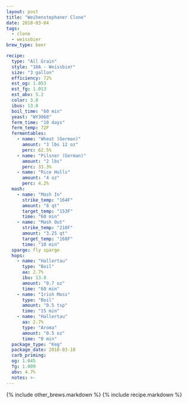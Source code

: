 ```yaml
---
layout: post
title: "Weihenstephaner Clone"
date: 2018-03-04
tags:
  - clone
  - weissbier
brew_type: beer

recipe:
  type: "All Grain"
  style: "10A - Weissbier"
  size: "3 gallon"
  efficiency: 72%
  est_og: 1.053
  est_fg: 1.013
  est_abv: 5.2
  color: 3.8
  ibus: 13.8
  boil_time: "60 min"
  yeast: "WY3068"
  ferm_time: "10 days"
  ferm_temp: 72F
  fermentables:
    - name: "Wheat (German)"
      amount: "3 lbs 12 oz"
      perc: 62.5%
    - name: "Pilsner (German)"
      amount: "2 lbs"
      perc: 33.3%
    - name: "Rice Hulls"
      amount: "4 oz"
      perc: 4.2%
  mash:
    - name: "Mash In"
      strike_temp: "164F"
      amount: "8 qt"
      target_temp: "153F"
      time: "60 min"
    - name: "Mash Out"
      strike_temp: "210F"
      amount: "3.25 qt"
      target_temp: "168F"
      time: "10 min"
  sparge: fly sparge
  hops:
    - name: "Hallertau"
      type: "Boil"
      aa: 2.7%
      ibu: 13.8
      amount: "0.7 oz"
      time: "60 min"
    - name: "Irish Moss"
      type: "Boil"
      amount: "0.5 tsp"
      time: "15 min"
    - name: "Hallertau"
      aa: 2.7%
      type: "Aroma"
      amount: "0.5 oz"
      time: "0 min"
  package_type: "Keg"
  package_date: 2018-03-18
  carb_priming:
  og: 1.045
  fg: 1.009
  abv: 4.7%
  notes: >-
---
```


{% include other_brews.markdown %}
{% include recipe.markdown %}
